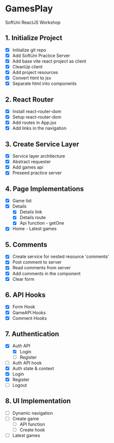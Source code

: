 # GamesPlay

SoftUni ReactJS Workshop

## 1. Initialize Project

- [x] Initialize git repo
- [x] Add SoftUni Practice Server
- [x] Add base vite react project as client
- [x] CleanUp client
- [x] Add project resources
- [x] Convert html to jsx
- [x] Separate html into components

## 2. React Router

- [x] Install react-router-dom
- [x] Setup react-router-dom
- [x] Add routes in App.jsx
- [x] Add links in the navigation

## 3. Create Service Layer

- [x] Service layer architecture
- [x] Abstract requester
- [x] Add games api
- [x] Preseed practice server

## 4. Page Implementations

- [x] Game list
- [x] Details
  - [x] Details link
  - [x] Details route
  - [x] Api function - getOne
- [x] Home - Latest games

## 5. Comments

- [x] Create service for nested resource 'comments'
- [x] Post comment to server
- [x] Read comments from server
- [x] Add comments in the component
- [x] Clear form

## 6. API Hooks

- [x] Form Hook
- [x] GameAPI Hooks
- [x] Comment Hooks

## 7. Authentication

- [x] Auth API
  - [x] Login
  - [ ] Register
- [ ] Auth API hook
- [x] Auth state & context
- [x] Login
- [x] Register
- [ ] Logout

## 8. UI Implementation

- [ ] Dynamic navigation
- [ ] Create game
  - [ ] API function
  - [ ] Create hook
- [ ] Latest games
